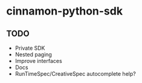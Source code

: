 # cinnamon-python-sdk

## TODO

- Private SDK
- Nested paging
- Improve interfaces
- Docs
- RunTimeSpec/CreativeSpec autocomplete help?

